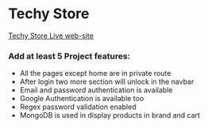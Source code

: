 # Techy Store

[Techy Store Live web-site](https://techy-store-34d60.web.app/)

### Add at least 5 Project features:
- All the pages except home are in private route
- After login two more section will unlock in the navbar
- Email and password authentication is available
- Google Authentication is available too
- Regex password validation enabled
- MongoDB is used in display products in brand and cart
